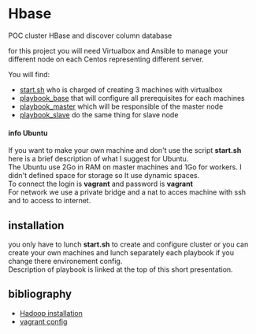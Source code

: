 # Hbase
POC cluster HBase and discover column database

for this project you will need Virtualbox and Ansible to manage your different node on each Centos representing different server.

You will find:
- [start.sh](https://github.com/JujuDesFruits/Hbase/blob/master/start.sh) who is charged of creating 3 machines with virtualbox
- [playbook_base]() that will configure all prerequisites for each machines
- [playbook_master]() which will be responsible of the master node
- [playbook_slave]() do the same thing for slave node

#### info Ubuntu
If you want to make your own machine and don't use the script **start.sh** here is a brief description of what I suggest for Ubuntu.  
The Ubuntu use 2Go in RAM on master machines  and 1Go for workers. I didn't defined space for storage so It use dynamic spaces.  
To connect the login is **vagrant** and password is **vagrant**  
For network we use a private bridge and a nat to acces machine with ssh and to access to internet.  

## installation
you only have to lunch **start.sh** to create and configure cluster or you can create your own machines and lunch separately each playbook if you change there environement config.  
Description of playbook is linked at the top of this short presentation.

## bibliography

- [Hadoop installation](https://doctuts.readthedocs.io/en/latest/hadoop.html#single-node-installation)
- [vagrant config](https://github.com/coreos/coreos-vagrant/blob/master/Vagrantfile)
